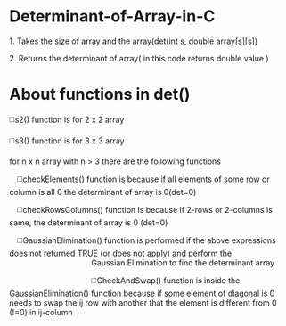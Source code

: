 # Determinant-of-Array-in-C
<p>1. Takes the size of array and the array(det(int s, double array[s][s])</p>
<p>2. Returns the determinant of array( in this code returns double value )</p>

# About functions in det()
<p>◻️s2() function is for 2 x 2 array</p>
<p>◻️s3() function is for 3 x 3 array</p>
<p>for n x n array with n > 3 there are the following functions</p> 
  <p>&emsp;◻️checkElements() function is because if all elements of some row or column is all 0 the determinant of array is 0(det=0)</p>
  <p>&emsp;◻️checkRowsColumns() function is because if 2-rows or 2-columns is same, the determinant of array is 0 (det=0)</p>
  <p>&emsp;◻️GaussianElimination() function is performed if the above expressions does not returned TRUE (or does not apply) and perform the &emsp;&emsp;&emsp;&emsp;&emsp;&emsp;&emsp;&emsp;&emsp;&emsp;&ensp;Gaussian Elimination to find the determinant array </p>
  <p>&emsp;&emsp;&emsp;&emsp;&emsp;&emsp;&emsp;&emsp;&emsp;&emsp;&ensp;◻️CheckAndSwap() function is inside the GaussianElimination() function because if some element of diagonal is 0 needs to swap the ij row with another that the element is different from 0 (!=0) in ij-column </p>
